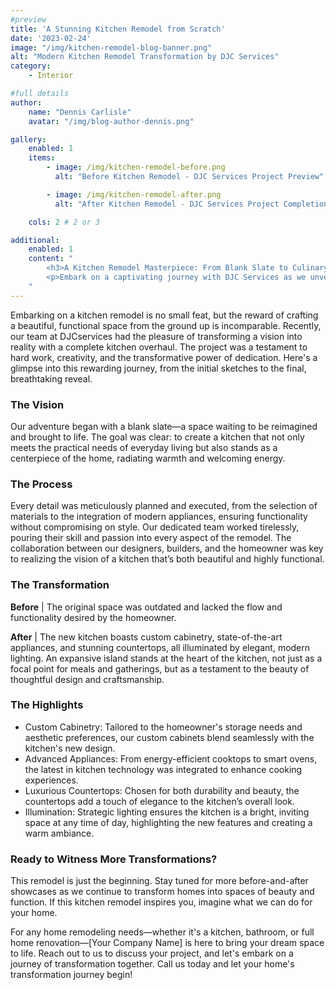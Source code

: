 ```yaml
---
#preview
title: 'A Stunning Kitchen Remodel from Scratch'
date: '2023-02-24'
image: "/img/kitchen-remodel-blog-banner.png"
alt: "Modern Kitchen Remodel Transformation by DJC Services"
category:
    - Interior

#full details
author:
    name: "Dennis Carlisle"
    avatar: "/img/blog-author-dennis.png"

gallery:
    enabled: 1
    items:
        - image: /img/kitchen-remodel-before.png
          alt: "Before Kitchen Remodel - DJC Services Project Preview"

        - image: /img/kitchen-remodel-after.png
          alt: "After Kitchen Remodel - DJC Services Project Completion"

    cols: 2 # 2 or 3

additional:
    enabled: 1
    content: "
        <h3>A Kitchen Remodel Masterpiece: From Blank Slate to Culinary Haven</h3>
        <p>Embark on a captivating journey with DJC Services as we unveil the dramatic transformation of a dated kitchen into a modern masterpiece. This blog post reveals the hard work, innovation, and meticulous attention to detail that went into creating a culinary haven from scratch. Be inspired by the before-and-after showcase and see how DJC Services turns home remodeling dreams into reality. Ready for your own kitchen transformation? Let's create something spectacular together.</p>
    "
---
```


Embarking on a kitchen remodel is no small feat, but the reward of crafting a beautiful, functional space from the ground up is incomparable. Recently, our team at DJCservices had the pleasure of transforming a vision into reality with a complete kitchen overhaul. The project was a testament to hard work, creativity, and the transformative power of dedication. Here's a glimpse into this rewarding journey, from the initial sketches to the final, breathtaking reveal.

### The Vision

Our adventure began with a blank slate—a space waiting to be reimagined and brought to life. The goal was clear: to create a kitchen that not only meets the practical needs of everyday living but also stands as a centerpiece of the home, radiating warmth and welcoming energy.

### The Process

Every detail was meticulously planned and executed, from the selection of materials to the integration of modern appliances, ensuring functionality without compromising on style. Our dedicated team worked tirelessly, pouring their skill and passion into every aspect of the remodel. The collaboration between our designers, builders, and the homeowner was key to realizing the vision of a kitchen that’s both beautiful and highly functional.

### The Transformation

**Before** | The original space was outdated and lacked the flow and functionality desired by the homeowner.

**After** | The new kitchen boasts custom cabinetry, state-of-the-art appliances, and stunning countertops, all illuminated by elegant, modern lighting. An expansive island stands at the heart of the kitchen, not just as a focal point for meals and gatherings, but as a testament to the beauty of thoughtful design and craftsmanship.

### The Highlights

- Custom Cabinetry: Tailored to the homeowner's storage needs and aesthetic preferences, our custom cabinets blend seamlessly with the kitchen's new design.
- Advanced Appliances: From energy-efficient cooktops to smart ovens, the latest in kitchen technology was integrated to enhance cooking experiences.
- Luxurious Countertops: Chosen for both durability and beauty, the countertops add a touch of elegance to the kitchen’s overall look.
- Illumination: Strategic lighting ensures the kitchen is a bright, inviting space at any time of day, highlighting the new features and creating a warm ambiance.

### Ready to Witness More Transformations?

This remodel is just the beginning. Stay tuned for more before-and-after showcases as we continue to transform homes into spaces of beauty and function. If this kitchen remodel inspires you, imagine what we can do for your home.

For any home remodeling needs—whether it's a kitchen, bathroom, or full home renovation—[Your Company Name] is here to bring your dream space to life. Reach out to us to discuss your project, and let's embark on a journey of transformation together. Call us today and let your home's transformation journey begin!